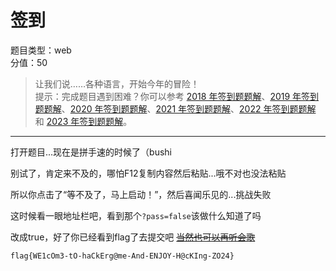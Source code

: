 # 签到

题目类型：web  
分值：50

> 让我们说……各种语言，开始今年的冒险！  
> 提示：完成题目遇到困难？你可以参考 [2018 年签到题题解](https://github.com/ustclug/hackergame2018-writeups/blob/master/official/qiandao/README.md)、[2019 年签到题题解](https://github.com/ustclug/hackergame2019-writeups/blob/master/official/%E7%AD%BE%E5%88%B0%E9%A2%98/README.md)、[2020 年签到题题解](https://github.com/USTC-Hackergame/hackergame2020-writeups/blob/master/official/%E7%AD%BE%E5%88%B0/README.md)、[2021 年签到题题解](https://github.com/USTC-Hackergame/hackergame2021-writeups/blob/master/official/%E7%AD%BE%E5%88%B0/README.md)、[2022 年签到题题解](https://github.com/USTC-Hackergame/hackergame2022-writeups/blob/master/official/%E7%AD%BE%E5%88%B0/README.md) 和 [2023 年签到题题解](https://github.com/USTC-Hackergame/hackergame2023-writeups/blob/master/official/Hackergame%20%E5%90%AF%E5%8A%A8/README.md)。

---

打开题目...现在是拼手速的时候了（bushi

别试了，肯定来不及的，哪怕F12复制内容然后粘贴...哦不对也没法粘贴

所以你点击了“等不及了，马上启动！”，然后喜闻乐见的...挑战失败

这时候看一眼地址栏吧，看到那个`?pass=false`该做什么知道了吗

改成true，好了你已经看到flag了去提交吧 [~~当然也可以再听会歌~~](../assets/Hackergame.mp3)

`flag{WE1cOm3-tO-haCkErg@me-And-ENJOY-H@cKIng-ZO24}`
